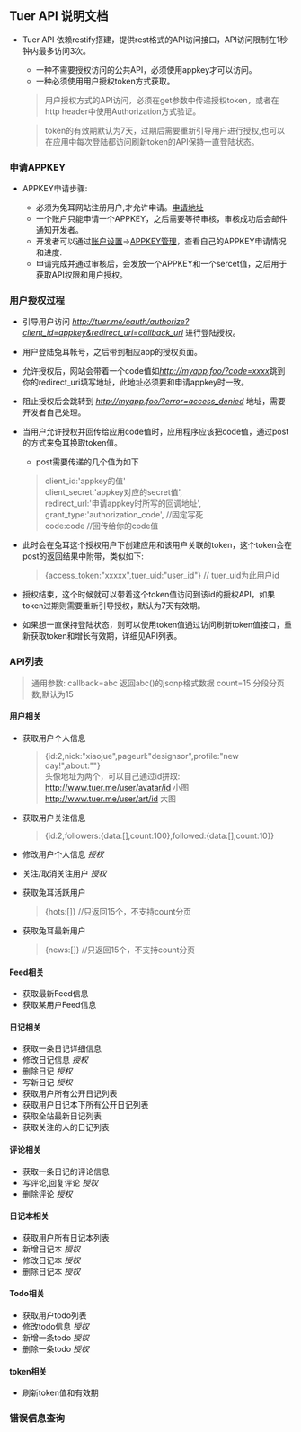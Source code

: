 ## Tuer API 说明文档

* Tuer API 依赖restify搭建，提供rest格式的API访问接口，API访问限制在1秒钟内最多访问3次。
  
  * 一种不需要授权访问的公共API，必须使用appkey才可以访问。
  * 一种必须使用用户授权token方式获取。
  
  > 用户授权方式的API访问，必须在get参数中传递授权token，或者在http header中使用Authorization方式验证。
  
  > token的有效期默认为7天，过期后需要重新引导用户进行授权,也可以在应用中每次登陆都访问刷新token的API保持一直登陆状态。

### 申请APPKEY

* APPKEY申请步骤:

  * 必须为兔耳网站注册用户,才允许申请。[申请地址](http://www.tuer.me/api/apply)
  * 一个账户只能申请一个APPKEY，之后需要等待审核，审核成功后会邮件通知开发者。
  * 开发者可以通过[账户设置](http://www.tuer.me/set)->[APPKEY管理](http://www.tuer.me/api/edit)，查看自己的APPKEY申请情况和进度. 
  * 申请完成并通过审核后，会发放一个APPKEY和一个sercet值，之后用于获取API权限和用户授权。
     
### 用户授权过程
  
* 引导用户访问 <em>http://tuer.me/oauth/authorize?client_id=appkey&redirect_uri=callback_url</em> 进行登陆授权。
* 用户登陆兔耳帐号，之后带到相应app的授权页面。
* 允许授权后，网站会带着一个code值如<em>http://myapp.foo/?code=xxxx</em>跳到你的redirect_uri填写地址，此地址必须要和申请appkey时一致。
* 阻止授权后会跳转到 <em>http://myapp.foo/?error=access_denied</em> 地址，需要开发者自己处理。
* 当用户允许授权并回传给应用code值时，应用程序应该把code值，通过post的方式来兔耳换取token值。
  
  * post需要传递的几个值为如下 
  
  > client_id:'appkey的值'  
  > client_secret:'appkey对应的secret值',  
  > redirect_url:'申请appkey时所写的回调地址',  
  > grant_type:'authorization_code', //固定写死  
  > code:code //回传给你的code值  

* 此时会在兔耳这个授权用户下创建应用和该用户关联的token，这个token会在post的返回结果中附带，类似如下:
  
  > {access_token:"xxxxx",tuer_uid:"user_id"} // tuer_uid为此用户id

* 授权结束，这个时候就可以带着这个token值访问到该id的授权API，如果token过期则需要重新引导授权，默认为7天有效期。
* 如果想一直保持登陆状态，则可以使用token值通过访问刷新token值接口，重新获取token和增长有效期，详细见API列表。

### API列表

  > 通用参数: 
  > callback=abc 返回abc()的jsonp格式数据
  > count=15 分段分页数,默认为15

#### 用户相关
* 获取用户个人信息
  
  > {id:2,nick:"xiaojue",pageurl:"designsor",profile:"new day!",about:""}  
  > 头像地址为两个，可以自己通过id拼取:  
  > http://www.tuer.me/user/avatar/id 小图  
  > http://www.tuer.me/user/art/id 大图  
    
* 获取用户关注信息 

  > {id:2,followers:{data:[],count:100},followed:{data:[],count:10}}

* 修改用户个人信息 <em>授权</em>
* 关注/取消关注用户 <em>授权</em>
* 获取兔耳活跃用户 

  > {hots:[]} //只返回15个，不支持count分页 

* 获取兔耳最新用户

  > {news:[]} //只返回15个，不支持count分页

#### Feed相关
* 获取最新Feed信息
* 获取某用户Feed信息
#### 日记相关
* 获取一条日记详细信息
* 修改日记信息 <em>授权</em>
* 删除日记 <em>授权</em>
* 写新日记 <em>授权</em>
* 获取用户所有公开日记列表
* 获取用户日记本下所有公开日记列表
* 获取全站最新日记列表
* 获取关注的人的日记列表
#### 评论相关
* 获取一条日记的评论信息
* 写评论,回复评论 <em>授权</em>
* 删除评论 <em>授权</em>
#### 日记本相关
* 获取用户所有日记本列表
* 新增日记本 <em>授权</em>
* 修改日记本 <em>授权</em>
* 删除日记本 <em>授权</em>
#### Todo相关
* 获取用户todo列表
* 修改todo信息 <em>授权</em>
* 新增一条todo <em>授权</em>
* 删除一条todo <em>授权</em>
#### token相关
* 刷新token值和有效期 
  
### 错误信息查询
